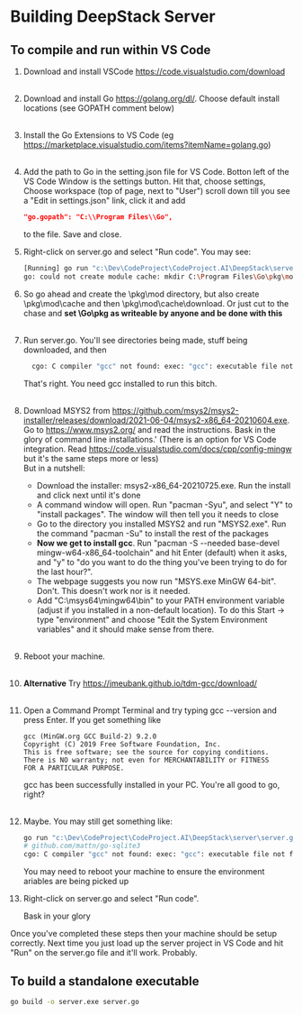 # Building DeepStack Server

## To compile and run within VS Code

1.  Download and install VSCode https://code.visualstudio.com/download<br><br>

2.  Download and install Go https://golang.org/dl/. Choose default install locations (see GOPATH comment below)<br><br>

3.  Install the Go Extensions to VS Code (eg https://marketplace.visualstudio.com/items?itemName=golang.go)<br><br>

4.  Add the path to Go in the setting.json file for VS Code. Botton left of the VS Code Window is the settings button. Hit
    that, choose settings, Choose workspace (top of page, next to "User") scroll down till you see a "Edit in settings.json" 
    link, click it and add
    ```json
    "go.gopath": "C:\\Program Files\\Go",
    ```
    to the file. Save and close.

5.  Right-click on server.go and select "Run code". You may see:
    ```bash
    [Running] go run "c:\Dev\CodeProject\CodeProject.AI\DeepStack\server\server.go"
    go: could not create module cache: mkdir C:\Program Files\Go\pkg\mod: Access is denied.
    ```

9.  So go ahead and create the \pkg\mod directory, but also create \pkg\mod\cache and then \pkg\mod\cache\download.
    Or just cut to the chase and **set \Go\pkg as writeable by anyone and be done with this**<br><br>

10. Run server.go. You'll see directories being made, stuff being downloaded, and then
    ```bash
      cgo: C compiler "gcc" not found: exec: "gcc": executable file not found in %PATH%
    ```
    That's right. You need gcc installed to run this bitch.<br><br>

14. Download MSYS2 from https://github.com/msys2/msys2-installer/releases/download/2021-06-04/msys2-x86_64-20210604.exe. 
    Go to https://www.msys2.org/ and read the instructions. Bask in the glory of command line installations.'
    (There is an option for VS Code integration. Read https://code.visualstudio.com/docs/cpp/config-mingw but it's the 
    same steps more or less)<br>
    But in a nutshell:<br>
    - Download the  installer: msys2-x86_64-20210725.exe. Run the install and click next until it's done
    - A command window will open. Run "pacman -Syu", and select "Y" to "install packages". The window will then tell you it needs to close
    - Go to the directory you installed MSYS2 and run "MSYS2.exe". Run the command "pacman -Su" to install the rest of the packages
    - **Now we get to install gcc**. Run "pacman -S --needed base-devel mingw-w64-x86_64-toolchain" and hit Enter (default) when it asks, and "y" to "do you want to do the thing you've been trying  to do for the last hour?".
    - The webpage suggests you now run "MSYS.exe MinGW 64-bit". Don't. This doesn't work nor is it needed.
    - Add "C:\msys64\mingw64\bin" to your PATH environment variable (adjust if you installed in a non-default location). To do this Start -> type "environment" and choose "Edit the System  Environment variables" and it should make sense from there.<br><br>

15. Reboot your machine.<br><br>

16. **Alternative** Try https://jmeubank.github.io/tdm-gcc/download/<br><br>

15. Open a Command Prompt Terminal and try typing gcc --version and press Enter. If you get something like
    ```text
    gcc (MinGW.org GCC Build-2) 9.2.0
    Copyright (C) 2019 Free Software Foundation, Inc.
    This is free software; see the source for copying conditions. 
    There is NO warranty; not even for MERCHANTABILITY or FITNESS
    FOR A PARTICULAR PURPOSE.
    ```
    gcc has been successfully installed in your PC. You're all good to go, right?<br><br>

16. Maybe. You may still get something like:
    ```bash
    go run "c:\Dev\CodeProject\CodeProject.AI\DeepStack\server\server.go"
    # github.com/mattn/go-sqlite3
    cgo: C compiler "gcc" not found: exec: "gcc": executable file not found in %PATH%
    ```
    You may need to reboot your machine to ensure the environment ariables are being picked up

17. Right-click on server.go and select "Run code".

    Bask in your glory

Once you've completed these steps then your machine should be setup correctly. Next time you just load up the server project in VS Code and hit "Run" on the server.go file and it'll work. Probably.

## To build a standalone executable

```cmd
go build -o server.exe server.go
```